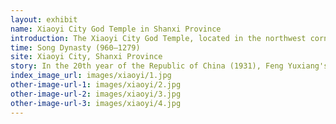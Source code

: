 ```yaml
---
layout: exhibit
name: Xiaoyi City God Temple in Shanxi Province
introduction: The Xiaoyi City God Temple, located in the northwest corner of the ancient city of Xiaoyi in Shanxi Province, was first built in the Song Dynasty, rebuilt in the fourth year of the Jin Cheng'an era (1199) and destroyed in an earthquake in the seventh year of the Yuan Dade era (1303), according to the surviving inscriptions. It was rebuilt two years later and began to take shape. The main hall is seven rooms wide and five rooms deep, with a platform six feet high and two feet wide, and five rooms in each of the east and west side halls. The inner hall (bedchamber) is five rooms wide, three rooms deep, five rooms in each of the supporting halls in the east and west
time: Song Dynasty (960—1279)
site: Xiaoyi City, Shanxi Province
story: In the 20th year of the Republic of China (1931), Feng Yuxiang's troops were stationed in Xiaoyi, the gallery was burned and the statue was smashed. In the 22nd year of the Republic of China, the county business association commissioned Hou Youcheng to refurbish and restore the original appearance, with a total of more than 3,000 silver yuan. In February 27th of the Republic of China, Le Lou was hit by Japanese shells and was destroyed. During the Liberation War, Yan Xishan's army dismantled the City God Temple to repair bunkers and build fortifications. After the liberation, only a dozen decrepit main halls and side halls remained in the Chenghuang Temple, and the music building was in a dilapidated state. In 1952, Xiaoyi Middle School converted it into a dormitory and a storehouse, and in 1958, when a new school site was built, the theatre building was completely demolished.
index_image_url: images/xiaoyi/1.jpg
other-image-url-1: images/xiaoyi/2.jpg
other-image-url-2: images/xiaoyi/3.jpg
other-image-url-3: images/xiaoyi/4.jpg
---
```

